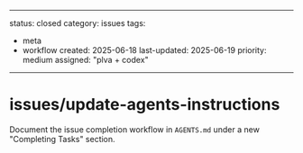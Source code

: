 ---
status: closed
category: issues
tags:
  - meta
  - workflow
created: 2025-06-18
last-updated: 2025-06-19
priority: medium
assigned: "plva + codex"
------------------------

# issues/update-agents-instructions

Document the issue completion workflow in `AGENTS.md` under a new "Completing Tasks" section.
